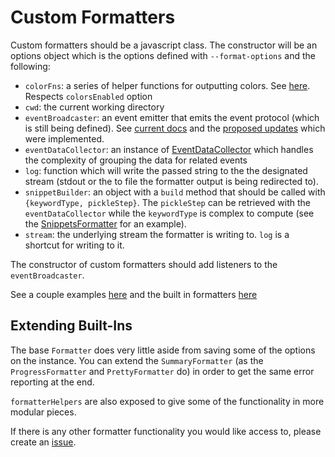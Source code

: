 # Custom Formatters

Custom formatters should be a javascript class. The constructor will be an options object which is the options defined with `--format-options` and the following:

* `colorFns`: a series of helper functions for outputting colors. See [here](/src/formatter/get_color_fns.js). Respects `colorsEnabled` option
* `cwd`: the current working directory
* `eventBroadcaster`: an event emitter that emits the event protocol (which is still being defined). See [current docs](https://docs.cucumber.io/event-protocol/) and the [proposed updates](https://github.com/cucumber/cucumber/pull/172) which were implemented.
* `eventDataCollector`: an instance of [EventDataCollector](/src/formatter/helpers/event_data_collector.js) which handles the complexity of grouping the data for related events
* `log`: function which will write the passed string to the the designated stream (stdout or the to file the formatter output is being redirected to).
* `snippetBuilder`: an object with a `build` method that should be called with `{keywordType, pickleStep}`. The `pickleStep` can be retrieved with the `eventDataCollector` while the `keywordType` is complex to compute (see the [SnippetsFormatter](/src/formatter/snippets_formatter.js) for an example).
* `stream`: the underlying stream the formatter is writing to. `log` is a shortcut for writing to it.

The constructor of custom formatters should add listeners to the `eventBroadcaster`.

See a couple examples [here](/features/custom_formatter.feature) and the built in formatters [here](/src/formatter)

## Extending Built-Ins

The base `Formatter` does very little aside from saving some of the options on the instance. You can extend the `SummaryFormatter` (as the `ProgressFormatter` and `PrettyFormatter` do) in order to get the same error reporting at the end.

`formatterHelpers` are also exposed to give some of the functionality in more modular pieces.

If there is any other formatter functionality you would like access to, please create an [issue](https://github.com/cucumber/cucumber-js).
